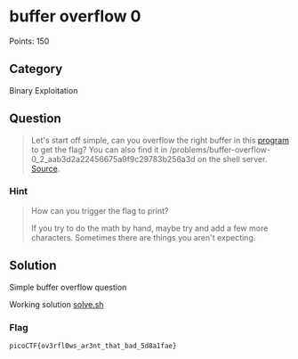 # buffer overflow 0
Points: 150

## Category
Binary Exploitation

## Question
>Let's start off simple, can you overflow the right buffer in this [program](files/vuln) to get the flag? You can also find it in /problems/buffer-overflow-0_2_aab3d2a22456675a9f9c29783b256a3d on the shell server. [Source](files/vuln.c). 

### Hint
>How can you trigger the flag to print?
>
>If you try to do the math by hand, maybe try and add a few more characters. Sometimes there are things you aren't expecting.

## Solution
Simple buffer overflow question

Working solution [solve.sh](solution/solve.py)

### Flag
`picoCTF{ov3rfl0ws_ar3nt_that_bad_5d8a1fae}`
